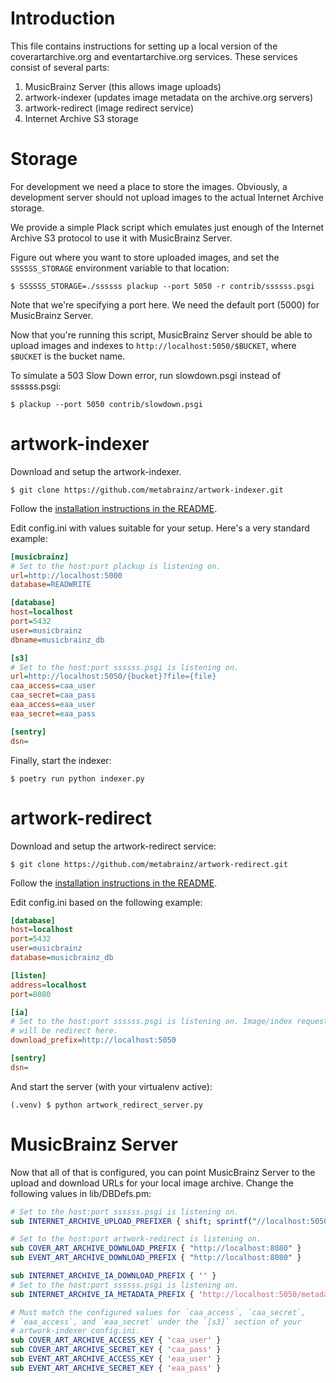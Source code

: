 Introduction
============

This file contains instructions for setting up a local version of the
coverartarchive.org and eventartarchive.org services. These services
consist of several parts:

1. MusicBrainz Server (this allows image uploads)
2. artwork-indexer (updates image metadata on the archive.org servers)
3. artwork-redirect (image redirect service)
4. Internet Archive S3 storage


Storage
=======

For development we need a place to store the images. Obviously, a
development server should not upload images to the actual
Internet Archive storage.

We provide a simple Plack script which emulates just enough of the
Internet Archive S3 protocol to use it with MusicBrainz Server.

Figure out where you want to store uploaded images, and set the
`SSSSSS_STORAGE` environment variable to that location:

    $ SSSSSS_STORAGE=./ssssss plackup --port 5050 -r contrib/ssssss.psgi

Note that we're specifying a port here.  We need the default port
(5000) for MusicBrainz Server.

Now that you're running this script, MusicBrainz Server should be able to
upload images and indexes to `http://localhost:5050/$BUCKET`, where
`$BUCKET` is the bucket name.

To simulate a 503 Slow Down error, run slowdown.psgi instead of ssssss.psgi:

    $ plackup --port 5050 contrib/slowdown.psgi


artwork-indexer
===============

Download and setup the artwork-indexer.

    $ git clone https://github.com/metabrainz/artwork-indexer.git

Follow the [installation instructions in the README](https://github.com/metabrainz/artwork-indexer?tab=readme-ov-file#installation).

Edit config.ini with values suitable for your setup. Here's a very standard
example:

```ini
[musicbrainz]
# Set to the host:port plackup is listening on.
url=http://localhost:5000
database=READWRITE

[database]
host=localhost
port=5432
user=musicbrainz
dbname=musicbrainz_db

[s3]
# Set to the host:port ssssss.psgi is listening on.
url=http://localhost:5050/{bucket}?file={file}
caa_access=caa_user
caa_secret=caa_pass
eaa_access=eaa_user
eaa_secret=eaa_pass

[sentry]
dsn=
```

Finally, start the indexer:

    $ poetry run python indexer.py


artwork-redirect
================

Download and setup the artwork-redirect service:

    $ git clone https://github.com/metabrainz/artwork-redirect.git

Follow the [installation instructions in the README](https://github.com/metabrainz/artwork-redirect?tab=readme-ov-file#option-2-manual).

Edit config.ini based on the following example:

```ini
[database]
host=localhost
port=5432
user=musicbrainz
database=musicbrainz_db

[listen]
address=localhost
port=8080

[ia]
# Set to the host:port ssssss.psgi is listening on. Image/index requests
# will be redirect here.
download_prefix=http://localhost:5050

[sentry]
dsn=
```

And start the server (with your virtualenv active):

    (.venv) $ python artwork_redirect_server.py


MusicBrainz Server
==================

Now that all of that is configured, you can point MusicBrainz Server to
the upload and download URLs for your local image archive. Change
the following values in lib/DBDefs.pm:

```Perl
# Set to the host:port ssssss.psgi is listening on.
sub INTERNET_ARCHIVE_UPLOAD_PREFIXER { shift; sprintf("//localhost:5050/%s", shift) }

# Set to the host:port artwork-redirect is listening on.
sub COVER_ART_ARCHIVE_DOWNLOAD_PREFIX { "http://localhost:8080" }
sub EVENT_ART_ARCHIVE_DOWNLOAD_PREFIX { "http://localhost:8080" }

sub INTERNET_ARCHIVE_IA_DOWNLOAD_PREFIX { '' }
# Set to the host:port ssssss.psgi is listening on.
sub INTERNET_ARCHIVE_IA_METADATA_PREFIX { 'http://localhost:5050/metadata' }

# Must match the configured values for `caa_access`, `caa_secret`,
# `eaa_access`, and `eaa_secret` under the `[s3]` section of your
# artwork-indexer config.ini.
sub COVER_ART_ARCHIVE_ACCESS_KEY { 'caa_user' }
sub COVER_ART_ARCHIVE_SECRET_KEY { 'caa_pass' }
sub EVENT_ART_ARCHIVE_ACCESS_KEY { 'eaa_user' }
sub EVENT_ART_ARCHIVE_SECRET_KEY { 'eaa_pass' }
```
